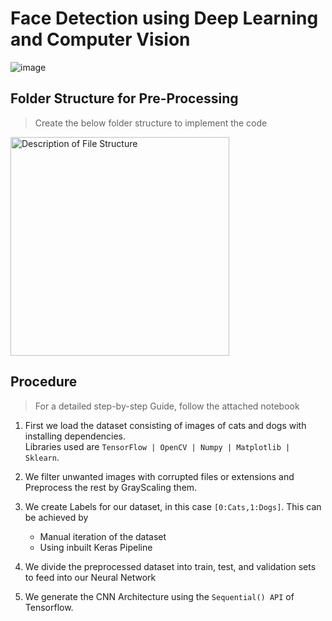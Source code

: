 # Face Detection using Deep Learning and Computer Vision
![image](https://github.com/AdityaMetkar/FaceDetection/assets/133694021/3f3dd309-707e-43bd-b7ce-3ad2ca178479)


## Folder Structure for Pre-Processing
> Create the below folder structure to implement the code
<p style="align-items:left;">
  <img src="https://github.com/AdityaMetkar/FaceDetection/assets/133694021/4cdc9e4b-a049-4c09-996c-97b51e4919ed" alt="Description of File Structure" width="350" height="350">
</p>


## Procedure
> For a detailed step-by-step Guide, follow the attached notebook

1. First we load the dataset consisting of images of cats and dogs with installing dependencies.<br>
   Libraries used are  `TensorFlow | OpenCV | Numpy | Matplotlib | Sklearn`.

2. We filter unwanted images with corrupted files or extensions and Preprocess the rest by GrayScaling them.
3. We create Labels for our dataset, in this case `[0:Cats,1:Dogs]`. This can be achieved by
   - Manual iteration of the dataset
   - Using inbuilt Keras Pipeline
4. We divide the preprocessed dataset into train, test, and validation sets to feed into our Neural Network
5. We generate the CNN Architecture using the `Sequential() API` of Tensorflow.
